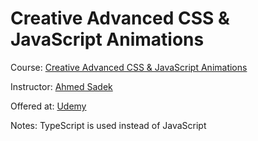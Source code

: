 # Creative Advanced CSS & JavaScript Animations

Course: [Creative Advanced CSS & JavaScript Animations](https://www.udemy.com/course/css-animation-transitions-and-transforms-creativity-course/)

Instructor: [Ahmed Sadek](https://www.udemy.com/user/ahmed-el-sayed-sadek/)

Offered at: [Udemy](https://www.udemy.com/)

Notes: TypeScript is used instead of JavaScript

